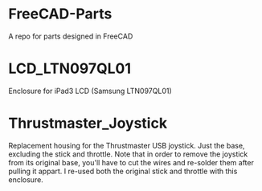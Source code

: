 # FreeCAD-Parts
A repo for parts designed in FreeCAD

# LCD_LTN097QL01

Enclosure for iPad3 LCD (Samsung LTN097QL01)


# Thrustmaster_Joystick

Replacement housing for the Thrustmaster USB joystick. Just the base, excluding the stick and throttle. Note that in order to remove the joystick from its original base, you'll have to cut the wires and re-solder them after pulling it appart. I re-used both the original stick and throttle with this enclosure.
